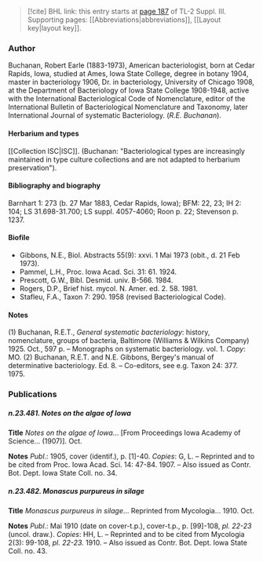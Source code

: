 > [!cite] BHL link: this entry starts at [page 187](https://www.biodiversitylibrary.org/item/103861#page/197/mode/1up) of TL-2 Suppl. III.
> Supporting pages: [[Abbreviations|abbreviations]], [[Layout key|layout key]].

### Author

Buchanan, Robert Earle (1883-1973), American bacteriologist, born at Cedar Rapids, Iowa, studied at Ames, Iowa State College, degree in botany 1904, master in bacteriology 1906, Dr. in bacteriology, University of Chicago 1908, at the Department of Bacteriology of Iowa State College 1908-1948, active with the International Bacteriological Code of Nomenclature, editor of the International Bulletin of Bacteriological Nomenclature and Taxonomy, later International Journal of systematic Bacteriology. (*R.E. Buchanan*).

#### Herbarium and types

[[Collection ISC|ISC]]. (Buchanan: "Bacteriological types are increasingly maintained in type culture collections and are not adapted to herbarium preservation").

#### Bibliography and biography

Barnhart 1: 273 (b. 27 Mar 1883, Cedar Rapids, Iowa); BFM: 22, 23; IH 2: 104; LS 31.698-31.700; LS suppl. 4057-4060; Roon p. 22; Stevenson p. 1237.

#### Biofile

- Gibbons, N.E., Biol. Abstracts 55(9): xxvi. 1 Mai 1973 (obit., d. 21 Feb 1973).
- Pammel, L.H., Proc. Iowa Acad. Sci. 31: 61. 1924.
- Prescott, G.W., Bibl. Desmid. univ. B-566. 1984.
- Rogers, D.P., Brief hist. mycol. N. Amer. ed. 2. 58. 1981.
- Stafleu, F.A., Taxon 7: 290. 1958 (revised Bacteriological Code).

#### Notes

(1) Buchanan, R.E.T., *General systematic bacteriology*: history, nomenclature, groups of bacteria, Baltimore (Williams & Wilkins Company) 1925. Oct., 597 p. – Monographs on systematic bacteriology. vol. 1. *Copy*: MO.
(2) Buchanan, R.E.T. and N.E. Gibbons, Bergey's manual of determinative bacteriology. Ed.
8. – Co-editors, see e.g. Taxon 24: 377. 1975.

### Publications

##### n.23.481. Notes on the algae of Iowa

**Title**
*Notes on the algae of Iowa*... \[From Proceedings Iowa Academy of Science... (1907)\]. Oct.

**Notes**
*Publ*.: 1905, cover (identif.), p. \[1\]-40. *Copies*: G, L. – Reprinted and to be cited from Proc. Iowa Acad. Sci. 14: 47-84. 1907. – Also issued as Contr. Bot. Dept. Iowa State Coll. no. 34.

##### n.23.482. Monascus purpureus in silage

**Title**
*Monascus purpureus in silage*... Reprinted from Mycologia... 1910. Oct.

**Notes**
*Publ*.: Mai 1910 (date on cover-t.p.), cover-t.p., p. \[99\]-108, *pl. 22-23* (uncol. draw.). *Copies*: HH, L. – Reprinted and to be cited from Mycologia 2(3): 99-108, *pl. 22-23.* 1910. – Also issued as Contr. Bot. Dept. Iowa State Coll. no. 43.

